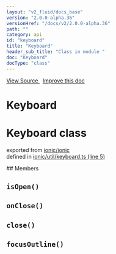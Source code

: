 ```yaml
---
layout: "v2_fluid/docs_base"
version: "2.0.0-alpha.36"
versionHref: "/docs/v2/2.0.0-alpha.36"
path: ""
category: api
id: "keyboard"
title: "Keyboard"
header_sub_title: "Class in module "
doc: "Keyboard"
docType: "class"
---
```



<div class="improve-docs">
  <a href='http://github.com/driftyco/ionic2/tree/master/ionic/util/keyboard.ts#L4'>
    View Source
  </a>
  &nbsp;
  <a href='http://github.com/driftyco/ionic2/edit/master/ionic/util/keyboard.ts#L4'>
    Improve this doc
  </a>
</div>




<h1 class="api-title">

  Keyboard



</h1>







<h1 class="class export">Keyboard <span class="type">class</span></h1>
<p class="module">exported from <a href='undefined'>ionic/ionic</a><br/>
defined in <a href="https://github.com/driftyco/ionic2/tree/master/ionic/util/keyboard.ts#L5-L123">ionic/util/keyboard.ts (line 5)</a>
</p>
## Members

<div id="isOpen"></div>
<h2>
  <code>isOpen()</code>

</h2>












<div id="onClose"></div>
<h2>
  <code>onClose()</code>

</h2>












<div id="close"></div>
<h2>
  <code>close()</code>

</h2>












<div id="focusOutline"></div>
<h2>
  <code>focusOutline()</code>

</h2>












